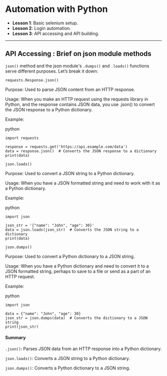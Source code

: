 # Automation with Python

- **Lesson 1**: Basic selenium setup.
- **Lesson 2**: Login automation.
- **Lesson 3**: API accessing and API building.

<hr>

## **API Accessing : Brief on json module methods**

`json()` method and the json module's `.dumps()` and `.loads()` functions serve different purposes. Let’s break it down:

`requests.Response.json()`

Purpose: Used to parse JSON content from an HTTP response.

Usage: When you make an HTTP request using the requests library in Python, and the response contains JSON data, you use .json() to convert the JSON response to a Python dictionary.

Example:

python

```
import requests

response = requests.get('https://api.example.com/data')
data = response.json()  # Converts the JSON response to a dictionary
print(data)

```

`json.loads()`

Purpose: Used to convert a JSON string to a Python dictionary.

Usage: When you have a JSON formatted string and need to work with it as a Python dictionary.

Example:

python

```
import json

json_str = '{"name": "John", "age": 30}'
data = json.loads(json_str)  # Converts the JSON string to a dictionary
print(data)

```

`json.dumps()`

Purpose: Used to convert a Python dictionary to a JSON string.

Usage: When you have a Python dictionary and need to convert it to a JSON formatted string, perhaps to save to a file or send as a part of an HTTP request.

Example:

python

```
import json

data = {"name": "John", "age": 30}
json_str = json.dumps(data)  # Converts the dictionary to a JSON string
print(json_str)

```

#### **Summary**
`.json()`: Parses JSON data from an HTTP response into a Python dictionary.

`json.loads()`: Converts a JSON string to a Python dictionary.

`json.dumps()`: Converts a Python dictionary to a JSON string.